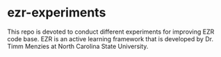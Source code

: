 # ezr-experiments
This repo is devoted to conduct different experiments for improving EZR code base. EZR is an active learning framework that is developed by Dr. Timm Menzies at North Carolina State University. 
